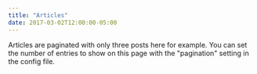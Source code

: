 ```yaml
---
title: "Articles"
date: 2017-03-02T12:00:00-05:00
---
```


Articles are paginated with only three posts here for example. You can set the
number of entries to show on this page with the "pagination" setting in the
config file.
